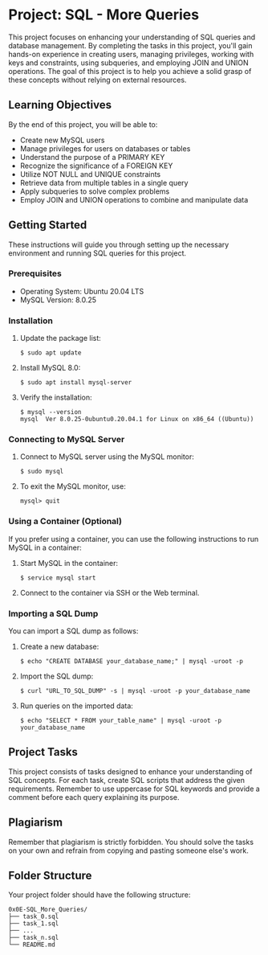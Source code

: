 # Project: SQL - More Queries

This project focuses on enhancing your understanding of SQL queries and database management. By completing the tasks in this project, you'll gain hands-on experience in creating users, managing privileges, working with keys and constraints, using subqueries, and employing JOIN and UNION operations. The goal of this project is to help you achieve a solid grasp of these concepts without relying on external resources.

## Learning Objectives

By the end of this project, you will be able to:

- Create new MySQL users
- Manage privileges for users on databases or tables
- Understand the purpose of a PRIMARY KEY
- Recognize the significance of a FOREIGN KEY
- Utilize NOT NULL and UNIQUE constraints
- Retrieve data from multiple tables in a single query
- Apply subqueries to solve complex problems
- Employ JOIN and UNION operations to combine and manipulate data

## Getting Started

These instructions will guide you through setting up the necessary environment and running SQL queries for this project.

### Prerequisites

- Operating System: Ubuntu 20.04 LTS
- MySQL Version: 8.0.25

### Installation

1. Update the package list:
   ```
   $ sudo apt update
   ```

2. Install MySQL 8.0:
   ```
   $ sudo apt install mysql-server
   ```

3. Verify the installation:
   ```
   $ mysql --version
   mysql  Ver 8.0.25-0ubuntu0.20.04.1 for Linux on x86_64 ((Ubuntu))
   ```

### Connecting to MySQL Server

1. Connect to MySQL server using the MySQL monitor:
   ```
   $ sudo mysql
   ```

2. To exit the MySQL monitor, use:
   ```
   mysql> quit
   ```

### Using a Container (Optional)

If you prefer using a container, you can use the following instructions to run MySQL in a container:

1. Start MySQL in the container:
   ```
   $ service mysql start
   ```

2. Connect to the container via SSH or the Web terminal.

### Importing a SQL Dump

You can import a SQL dump as follows:

1. Create a new database:
   ```
   $ echo "CREATE DATABASE your_database_name;" | mysql -uroot -p
   ```

2. Import the SQL dump:
   ```
   $ curl "URL_TO_SQL_DUMP" -s | mysql -uroot -p your_database_name
   ```

3. Run queries on the imported data:
   ```
   $ echo "SELECT * FROM your_table_name" | mysql -uroot -p your_database_name
   ```

## Project Tasks

This project consists of tasks designed to enhance your understanding of SQL concepts. For each task, create SQL scripts that address the given requirements. Remember to use uppercase for SQL keywords and provide a comment before each query explaining its purpose.

## Plagiarism

Remember that plagiarism is strictly forbidden. You should solve the tasks on your own and refrain from copying and pasting someone else's work.

## Folder Structure

Your project folder should have the following structure:

```
0x0E-SQL_More_Queries/
├── task_0.sql
├── task_1.sql
├── ...
├── task_n.sql
└── README.md
```
